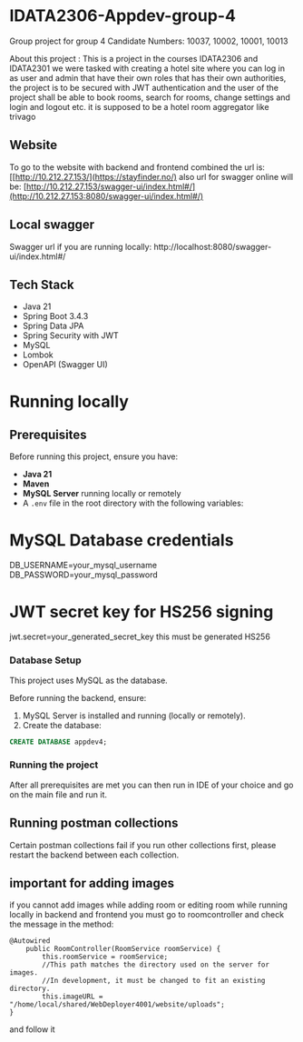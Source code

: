 # IDATA2306-Appdev-group-4
Group project for group 4 
Candidate Numbers: 10037, 10002, 10001, 10013

About this project : This is a project in the courses IDATA2306 and IDATA2301 
we were tasked with creating a hotel site where you can log in as user and admin that have their own roles that has their own 
authorities, the project is to be secured with JWT authentication and the user of the project shall be able to book rooms,
search for rooms, change settings and login and logout etc. it is supposed to be a hotel room aggregator like trivago

## Website
To go to the website with backend and frontend combined the url is: [[http://10.212.27.153/](https://stayfinder.no/)
also url for swagger online will be:  [http://10.212.27.153/swagger-ui/index.html#/](http://10.212.27.153:8080/swagger-ui/index.html#/)

## Local swagger 
Swagger url if you are running locally: http://localhost:8080/swagger-ui/index.html#/

## Tech Stack
- Java 21
- Spring Boot 3.4.3
- Spring Data JPA
- Spring Security with JWT
- MySQL
- Lombok
- OpenAPI (Swagger UI)

# Running locally

## Prerequisites

Before running this project, ensure you have:

- **Java 21**
- **Maven**
- **MySQL Server** running locally or remotely
- A `.env` file in the root directory with the following variables:

# MySQL Database credentials
  DB_USERNAME=your_mysql_username
  DB_PASSWORD=your_mysql_password

# JWT secret key for HS256 signing
  jwt.secret=your_generated_secret_key
  this must be generated HS256

### Database Setup

This project uses MySQL as the database.

Before running the backend, ensure:

1. MySQL Server is installed and running (locally or remotely).
2. Create the database:

```sql
CREATE DATABASE appdev4;
```

### Running the project
After all prerequisites are met you can then run in IDE of your choice and go on the main file and run it.

## Running postman collections
Certain postman collections fail if you run other collections first, please restart the backend between each collection.

## important for adding images 
if you cannot add images while adding room or editing room while running locally in backend and frontend you must go to roomcontroller and check the message in the method:
```
@Autowired
    public RoomController(RoomService roomService) {
        this.roomService = roomService;
        //This path matches the directory used on the server for images.
        //In development, it must be changed to fit an existing directory.
        this.imageURL = "/home/local/shared/WebDeployer4001/website/uploads";
}
```
and follow it 

